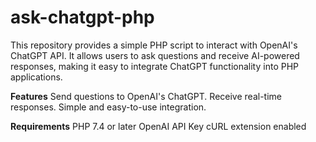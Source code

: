 # ask-chatgpt-php
This repository provides a simple PHP script to interact with OpenAI's ChatGPT API. It allows users to ask questions and receive AI-powered responses, making it easy to integrate ChatGPT functionality into PHP applications.

**Features**
Send questions to OpenAI's ChatGPT.
Receive real-time responses.
Simple and easy-to-use integration.

**Requirements**
PHP 7.4 or later
OpenAI API Key
cURL extension enabled
